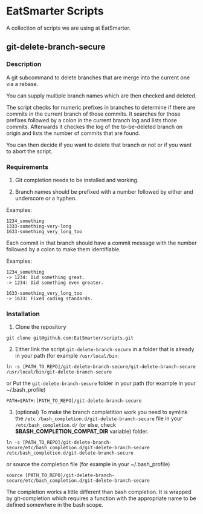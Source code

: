 # EatSmarter Scripts
A collection of scripts we are using at EatSmarter.

## git-delete-branch-secure
### Description
A git subcommand to delete branches that are merge into the current one via a
rebase.

You can supply multiple branch names which are then checked and deleted.

The script checks for numeric prefixes in branches to determine if there are
commits in the current branch of those commits.
It searches for those prefixes followed by a colon in the current branch log and
lists those commits.
Afterwards it checkes the log of the to-be-deleted branch on origin and lists
the number of commits that are found.

You can then decide if you want to delete that branch or not or if you want to
abort the script.

### Requirements
1. Git completion needs to be installed and working.

2. Branch names should be prefixed with a number followed by either and underscore
  or a hyphen.

  Examples:
  ```
  1234_something
  1333-something-very-long
  1633-something_very_long_too
  ```

  Each commit in that branch should have a commit message with the number followed
  by a colon to make them identifiable.

  Examples:
  ```
  1234_something
  -> 1234: Did something great.
  -> 1234: Did something even greater.

  1633-something_very_long_too
  -> 1633: Fixed coding standards.
  ```

### Installation

1. Clone the repository
  ```
  git clone git@github.com:EatSmarter/scripts.git
  ```
2. Either link the script `git-delete-branch-secure` in a folder that is already
  in your path (for example `/usr/local/bin`:
  ```
  ln -s [PATH_TO_REPO]/git-delete-branch-secure/git-delete-branch-secure /usr/local/bin/git-delete-branch-secure
  ```
  or
  Put the `git-delete-branch-secure` folder in your path (for example in your
  ~/.bash_profile)
  ```
  PATH=$PATH:[PATH_TO_REPO]/git-delete-branch-secure
  ```
3. (optional) To make the branch completition work you need to symlink the `/etc
  /bash_completion.d/git-delete-branch-secure` file in your
  `/etc/bash_completion.d/` (or else, check **$BASH_COMPLETION_COMPAT_DIR**
  variable) folder.
  ```
  ln -s [PATH_TO_REPO]/git-delete-branch-secure/etc/bash_completion.d/git-delete-branch-secure /etc/bash_completion.d/git-delete-branch-secure
  ```
  or
  source the completion file (for example in your ~/.bash_profile)
  ```
  source [PATH_TO_REPO]/git-delete-branch-secure/etc/bash_completion.d/git-delete-branch-secure
  ```
  The completion works a little different than bash completion. It is wrapped by
  git-completion which requires a function with the appropriate name to be
  defined somewhere in the bash scope.
